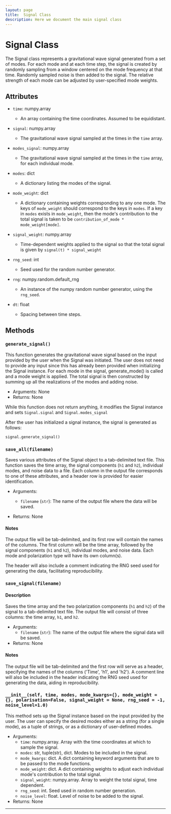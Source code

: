 ```yaml
---
layout: page
title:  Signal Class
description: Here we document the main signal class
---
```


# Signal Class

The Signal class represents a gravitational wave signal generated from a set of modes. For each mode and at each time step, the signal is created by randomly sampling from a window centered on the mode frequency at that time. Randomly sampled noise is then added to the signal. The relative strength of each mode can be adjusted by user-specified mode weights.

## Attributes

- `time`: numpy.array
  - An array containing the time coordinates. Assumed to be equidistant.

- `signal`: numpy.array
  - The gravitational wave signal sampled at the times in the `time` array.

- `modes_signal`: numpy.array
  - The gravitational wave signal sampled at the times in the `time` array, for each individual mode.

- `modes`: dict
  - A dictionary listing the modes of the signal.

- `mode_weight`: dict
  - A dictionary containing weights corresponding to any one mode. The keys of `mode_weight` should correspond to the keys in `modes`. If a key in `modes` exists in `mode_weight`, then the mode's contribution to the total signal is taken to be `contribution_of_mode * mode_weight[mode]`.

- `signal_weight`: numpy.array
  - Time-dependent weights applied to the signal so that the total signal is given by `signal(t) * signal_weight`

- `rng_seed`: int
  - Seed used for the random number generator.

- `rng`: numpy.random.default_rng
  - An instance of the numpy random number generator, using the `rng_seed`.

- `dt`: float
  - Spacing between time steps.


## Methods

### `generate_signal()`

This function generates the gravitational wave signal based on the input provided by the user when the Signal was initiated. The user does not need to
provide any input since this has already been provided when initializing the Signal instance. For each mode in the signal, generate_mode() is called and a
mode weight is applied. The total signal is then constructed by summing up all the realizations of the modes and adding noise.

- Arguments: None
- Returns: None

While this function does not return anything, it modifies the Signal instance and sets `Signal.signal` and `Signal.modes_signal`

After the user has initialized a signal instance, the signal is generated as follows:
```python
signal.generate_signal()
```
### `save_all(filename)`

Saves various attributes of the Signal object to a tab-delimited text file. This function saves the time array, the signal components (`h1` and `h2`), individual modes, and noise data to a file. Each column in the output file corresponds to one of these attributes, and a header row is provided for easier identification.

- Arguments:
  - `filename` (`str`): The name of the output file where the data will be saved.
    
- Returns: None
#### Notes

The output file will be tab-delimited, and its first row will contain the names of the columns. The first column will be the time array, followed by the signal components (`h1` and `h2`), individual modes, and noise data. Each mode and polarization type will have its own column(s).

The header will also include a comment indicating the RNG seed used for generating the data, facilitating reproducibility.

### `save_signal(filename)`

#### Description
Saves the time array and the two polarization components (`h1` and `h2`) of the signal to a tab-delimited text file. The output file will consist of three columns: the time array, `h1`, and `h2`.

- Arguments:
  - `filename` (`str`): The name of the output file where the signal data will be saved.
- Returns: None
 

#### Notes
The output file will be tab-delimited and the first row will serve as a header, specifying the names of the columns ('Time', 'h1', and 'h2'). 
A comment line will also be included in the header indicating the RNG seed used for generating the data, aiding in reproducibility.



### `__init__(self, time, modes, mode_kwargs={}, mode_weight = {}, polarisation=False, signal_weight = None, rng_seed = -1, noise_level=1.0)`

This method sets up the Signal instance based on the input provided by the user. The user can specify the desired modes either as a string (for a single mode), as a tuple of strings, or as a dictionary of user-defined modes. 

- Arguments:
  - `time`: numpy.array. Array with the time coordinates at which to sample the signal.
  - `modes`: str, tuple(str), dict. Modes to be included in the signal.
  - `mode_kwargs`: dict. A dict containing keyword arguments that are to be passed to the mode functions.
  - `mode_weight`: dict. A dict containing weights to adjust each individual mode's contribution to the total signal.
  - `signal_weight`: numpy.array. Array to weight the total signal, time dependent.
  - `rng_seed`: int. Seed used in random number generation.
  - `noise_level`: float. Level of noise to be added to the signal.
- Returns: None

---

